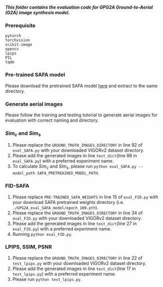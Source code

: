 ***This folder contains the evaluation code for GPG2A Ground-to-Aerial (G2A) image synthesis model.***

### Prerequisite
```
pytorch
torchvision
scikit-image
opencv
lpips
PIL
tqdm
```

### Pre-trained SAFA model
Please download the pretrained SAFA model [here](https://drive.google.com/file/d/1z6BB_CUQxDyN4y7LUbxhJcoh75f9MW5N/view?usp=sharing) and extract to the same directory.

### Generate aerial images
Please follow the training and testing tutorial to generate aerial images for evaluation with correct naming and directory.

### $Sim_c$ and $Sim_s$
1. Please replace the `GROUND_TRUTH_IMAGES_DIRECTORY` in line 92 of `eval_SAFA.py` with your downloaded VIGORv2 dataset directory.
2. Please add the generated images in line `test_dict`(line 88 in `eval_SAFA.py`) with a preferred experiment name.
3. To calculate $Sim_c$ and $Sim_s$, please run
```python eval_SAFA.py --model_path SAFA_PRETREAINED_MODEL_PATH```.

### FID-SAFA
1. Please replace `PRE-TRAINED_SAFA_WEIGHTS` in line 15 of `eval_FID.py` with your download SAFA pretrained weights directory (i.e. `./GPG2A_eval_SAFA_model/epoch_100.pth`).
2. Please replace the `GROUND_TRUTH_IMAGES_DIRECTORY` in line 34 of `eval_FID.py` with your downloaded VIGORv2 dataset directory.
3. Please add the generated images in line `test_dict`(line 27 in `eval_FID.py`) with a preferred experiment name.
4. Running `python eval_FID.py`.

### LPIPS, SSIM, PSNR
1. Please replace the `GROUND_TRUTH_IMAGES_DIRECTORY` in line 22 of `test_lpips.py` with your downloaded VIGORv2 dataset directory.
2. Please add the generated images in line `test_dict`(line 17 in `test_lpips.py`) with a preferred experiment name.
3. Please run
```python test_lpips.py```.